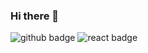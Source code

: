 ### Hi there 👋

![github badge](https://img.shields.io/badge/Github-68b0ab?style=flat&logo=Github&logoColor=white) ![react badge](https://img.shields.io/badge/react-68b0ab?style=flat&logo=React&logoColor=white) 

<!--
**nomore12/nomore12** is a ✨ _special_ ✨ repository because its `README.md` (this file) appears on your GitHub profile.

Here are some ideas to get you started:

- 🔭 I’m currently working on ...
- 🌱 I’m currently learning ...
- 👯 I’m looking to collaborate on ...
- 🤔 I’m looking for help with ...
- 💬 Ask me about ...
- 📫 How to reach me: ...
- 😄 Pronouns: ...
- ⚡ Fun fact: ...
-->

